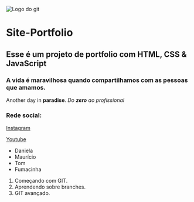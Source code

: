 ![Logo do git](https://git-scm.com/images/logos/downloads/Git-Icon-1788C.png)

# Site-Portfolio
## Esse é um projeto de portfolio com HTML, CSS &amp; JavaScript
### A vida é maravilhosa quando compartilhamos com as pessoas que amamos.

Another day in **paradise**.
_Do **zero** ao profissional_

### Rede social:
[Instagram](https://instagram.com)

[Youtube](https://youtube.com)

* Daniela
* Maurício
* Tom
* Fumacinha

1. Começando com GIT.
2. Aprendendo sobre branches.
3. GIT avançado.